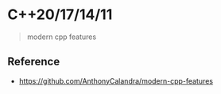 
# C++20/17/14/11

> modern cpp features




## Reference
- <https://github.com/AnthonyCalandra/modern-cpp-features>